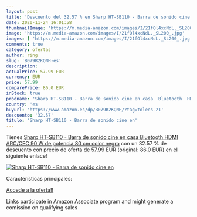 ```yaml
---
layout: post
title: 'Descuento del 32.57 % en Sharp HT-SB110 - Barra de sonido cine en'
date: 2020-11-24 16:01:58
thumbnailImage: 'https://m.media-amazon.com/images/I/21fOl4xcNdL._SL200_.jpg'
image: 'https://m.media-amazon.com/images/I/21fOl4xcNdL._SL200_.jpg'
images: [ 'https://m.media-amazon.com/images/I/21fOl4xcNdL._SL200_.jpg' ]
comments: true
category: ofertas
author: ring
slug: 'B079R2KQNH-es'
description:
actualPrice: 57.99 EUR
currency: EUR
price: 57.99
comparePrice: 86.0 EUR
inStock: true
prodname: 'Sharp HT-SB110 - Barra de sonido cine en casa  Bluetooth  HDMI  ARC/CEC  90 W de potencia  80 cm  color negro'
country: 'es'
buyurl: 'https://www.amazon.es/dp/B079R2KQNH/?tag=tolees-21'
descuento: '32.57'
titulo: 'Sharp HT-SB110 - Barra de sonido cine en'
---
```


Tienes [Sharp HT-SB110 - Barra de sonido cine en casa  Bluetooth  HDMI  ARC/CEC  90 W de potencia  80 cm  color negro](https://www.amazon.es/dp/B079R2KQNH/?tag=tolees-21) con un 32.57 % de descuento con precio de oferta de 57.99 EUR (original: 86.0 EUR) en el siguiente enlace!

[![Sharp HT-SB110 - Barra de sonido cine en](https://m.media-amazon.com/images/I/21fOl4xcNdL._SL200_.jpg)](https://www.amazon.es/dp/B079R2KQNH/?tag=tolees-21)

Características principales:


[Accede a la oferta!!](https://www.amazon.es/dp/B079R2KQNH/?tag=tolees-21)

Links participate in Amazon Associate program and might generate a comission on qualifying sales


